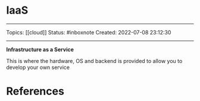 # IaaS
---
Topics: [[cloud]]
Status: #inboxnote
Created: 2022-07-08 23:12:30

---

**Infrastructure as a Service**

This is where the hardware, OS and backend is provided to allow you to develop your own service

# References
